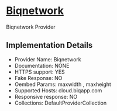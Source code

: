 # [Biqnetwork](https://cloud.biqapp.com)

Biqnetwork Provider

## Implementation Details

- Provider
Name: Biqnetwork
- Documentation: NONE
- HTTPS support: YES
- Fake Response: NO
- Oembed Params: maxwidth , maxheight
- Supported Hosts: cloud.biqapp.com
- Responsive response: NO
- Collections: DefaultProviderCollection



